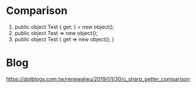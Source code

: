 # Comparison
1. public object Test { get; } = new object();
2. public object Test => new object();
3. public object Test { get => new object(); }
# Blog
https://dotblogs.com.tw/renewalwu/2019/01/30/c_sharp_getter_comparison